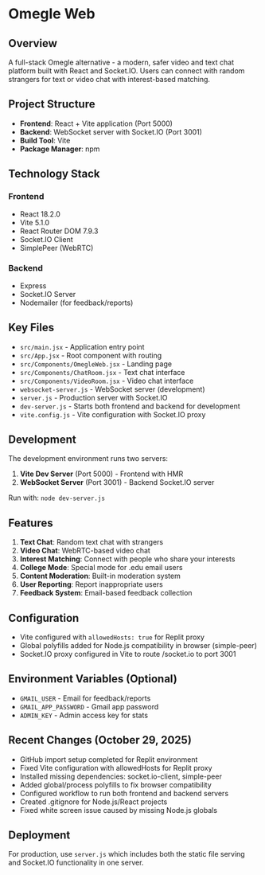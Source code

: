 # Omegle Web

## Overview
A full-stack Omegle alternative - a modern, safer video and text chat platform built with React and Socket.IO. Users can connect with random strangers for text or video chat with interest-based matching.

## Project Structure
- **Frontend**: React + Vite application (Port 5000)
- **Backend**: WebSocket server with Socket.IO (Port 3001)
- **Build Tool**: Vite
- **Package Manager**: npm

## Technology Stack
### Frontend
- React 18.2.0
- Vite 5.1.0
- React Router DOM 7.9.3
- Socket.IO Client
- SimplePeer (WebRTC)

### Backend
- Express
- Socket.IO Server
- Nodemailer (for feedback/reports)

## Key Files
- `src/main.jsx` - Application entry point
- `src/App.jsx` - Root component with routing
- `src/Components/OmegleWeb.jsx` - Landing page
- `src/Components/ChatRoom.jsx` - Text chat interface
- `src/Components/VideoRoom.jsx` - Video chat interface
- `websocket-server.js` - WebSocket server (development)
- `server.js` - Production server with Socket.IO
- `dev-server.js` - Starts both frontend and backend for development
- `vite.config.js` - Vite configuration with Socket.IO proxy

## Development
The development environment runs two servers:
1. **Vite Dev Server** (Port 5000) - Frontend with HMR
2. **WebSocket Server** (Port 3001) - Backend Socket.IO server

Run with: `node dev-server.js`

## Features
1. **Text Chat**: Random text chat with strangers
2. **Video Chat**: WebRTC-based video chat
3. **Interest Matching**: Connect with people who share your interests
4. **College Mode**: Special mode for .edu email users
5. **Content Moderation**: Built-in moderation system
6. **User Reporting**: Report inappropriate users
7. **Feedback System**: Email-based feedback collection

## Configuration
- Vite configured with `allowedHosts: true` for Replit proxy
- Global polyfills added for Node.js compatibility in browser (simple-peer)
- Socket.IO proxy configured in Vite to route /socket.io to port 3001

## Environment Variables (Optional)
- `GMAIL_USER` - Email for feedback/reports
- `GMAIL_APP_PASSWORD` - Gmail app password
- `ADMIN_KEY` - Admin access key for stats

## Recent Changes (October 29, 2025)
- GitHub import setup completed for Replit environment
- Fixed Vite configuration with allowedHosts for Replit proxy
- Installed missing dependencies: socket.io-client, simple-peer
- Added global/process polyfills to fix browser compatibility
- Configured workflow to run both frontend and backend servers
- Created .gitignore for Node.js/React projects
- Fixed white screen issue caused by missing Node.js globals

## Deployment
For production, use `server.js` which includes both the static file serving and Socket.IO functionality in one server.
